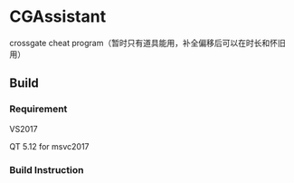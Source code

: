 # CGAssistant
crossgate cheat program（暂时只有道具能用，补全偏移后可以在时长和怀旧用）

## Build

### Requirement

VS2017

QT 5.12 for msvc2017

### Build Instruction

